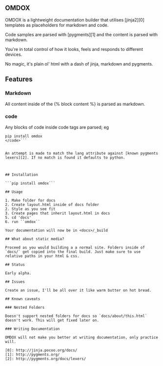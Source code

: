 ## OMDOX

OMDOX is a lightweight documentation builder that utilises [jinja2][0] templates as placeholders for markdown and code.

Code samples are parsed with [pygments][1] and the content is parsed with markdown.

You're in total control of how it looks, feels and responds to different devices.

No magic, it's plain ol' html with a dash of jinja, markdown and pygments. 

## Features

### Markdown 

All content inside of the {% block content %} is parsed as markdown.


### code


Any blocks of code inside code tags are parsed; eg


```<code lang="bash">
pip install omdox
</code>```


An attempt is made to match the lang attribute against [known pygments lexers][2]. If no match is found it defaults to python.



## Installation

```pip install omdox```

## Usage

1. Make folder for docs
2. Create layout.html inside of docs folder
2. Style as you see fit
3. Create pages that inherit layout.html in docs
5. cd 'docs'
6. run ``omdox``

Your documentation will now be in <docs>/_build

## What about static media?

Proceed as you would building a a normal site. Folders inside of `docs/` get copied into the final build. Just make sure to use relative paths in your html & css.

## Status

Early alpha.

## Issues

Create an issue, I'll be all over it like warm butter on hot bread.

## Known caveats

### Nested Folders

Doesn't support nested folders for docs so `docs/about/this.html` doesn't work. This will get fixed later on.

### Writing Documentation 

OMDOX will not make you better at writing documentation, only practice will.

[0]: http://jinja.pocoo.org/docs/
[1]: http://pygments.org/
[2]: http://pygments.org/docs/lexers/
